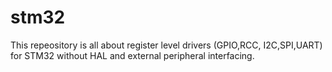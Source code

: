 # stm32

This repeository is all about register level drivers (GPIO,RCC, I2C,SPI,UART) for STM32 without HAL and external peripheral interfacing.   
